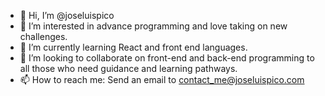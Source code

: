 - 👋 Hi, I’m @joseluispico
- 👀 I’m interested in advance programming and love taking on new challenges.
- 🌱 I’m currently learning React and front end languages.
- 💞️ I’m looking to collaborate on front-end and back-end programming to all those who need guidance and learning pathways. 
- 📫 How to reach me: Send an email to contact_me@joseluispico.com

<!---
joseluispico/joseluispico is a Software Enginner graduated in Venezuela in 2009✨✨ Life brought me to Australia and I have discovered my passion for programming. The dynamic in the position where I am is just so different and competitive
that you have to keep on top of technologies `README.md` (this file)
--->
